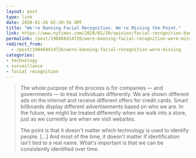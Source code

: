 ```yaml
---
layout: post
type: link
date: 2020-01-26 02:30:56 GMT
title: "We're Banning Facial Recognition. We're Missing the Point."
link: https://www.nytimes.com/2020/01/20/opinion/facial-recognition-ban-privacy.html
permalink: /post/190468414726/were-banning-facial-recognition-were-missing
redirect_from: 
  - /post/190468414726/were-banning-facial-recognition-were-missing
categories:
- technology
- surveillance
- facial recognition
---
```

<blockquote><p>The whole purpose of this process is for companies — and governments — to treat individuals differently. We are shown different ads on the internet and receive different offers for credit cards. Smart billboards display different advertisements based on who we are. In the future, we might be treated differently when we walk into a store, just as we currently are when we visit websites.</p>
<p>The point is that it doesn't matter which technology is used to identify people. [...] And most of the time, it doesn't matter if identification isn't tied to a real name. What's important is that we can be consistently identified over time.</p></blockquote>